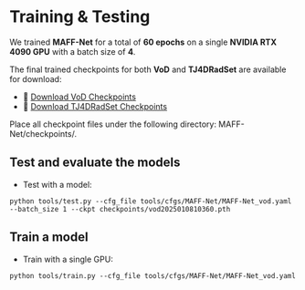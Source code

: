 # Training & Testing

We trained **MAFF-Net** for a total of **60 epochs** on a single **NVIDIA RTX 4090 GPU** with a batch size of **4**.

The final trained checkpoints for both **VoD** and **TJ4DRadSet** are available for download:

- 🔗 [Download VoD Checkpoints](https://github.com/TRV-Lab/MAFF-Net/releases/download/untagged-aa0ee004c6f2c17f5dfc/vod2025010810360.pth)
- 🔗 [Download TJ4DRadSet Checkpoints](https://github.com/TRV-Lab/MAFF-Net/releases/download/untagged-aa0ee004c6f2c17f5dfc/vod2025010810360.pth)

Place all checkpoint files under the following directory: MAFF-Net/checkpoints/.
## Test and evaluate the models
* Test with a model: 
```shell script
python tools/test.py --cfg_file tools/cfgs/MAFF-Net/MAFF-Net_vod.yaml --batch_size 1 --ckpt checkpoints/vod2025010810360.pth
```


## Train a model


* Train with a single GPU:
```shell script
python tools/train.py --cfg_file tools/cfgs/MAFF-Net/MAFF-Net_vod.yaml
```
